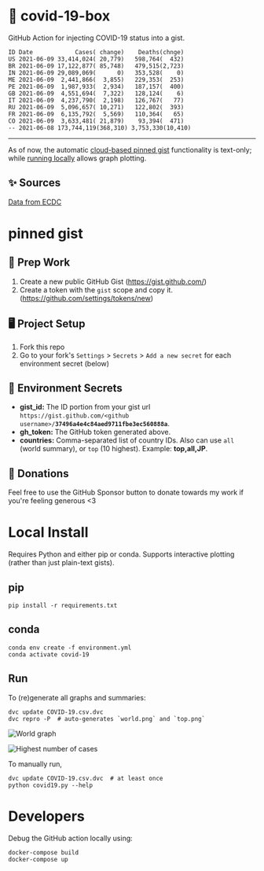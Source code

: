 # 🏥 covid-19-box

GitHub Action for injecting COVID-19 status into a gist.

```
ID Date            Cases( change)    Deaths(chnge)
US 2021-06-09 33,414,024( 20,779)   598,764(  432)
BR 2021-06-09 17,122,877( 85,748)   479,515(2,723)
IN 2021-06-09 29,089,069(      0)   353,528(    0)
ME 2021-06-09  2,441,866(  3,855)   229,353(  253)
PE 2021-06-09  1,987,933(  2,934)   187,157(  400)
GB 2021-06-09  4,551,694(  7,322)   128,124(    6)
IT 2021-06-09  4,237,790(  2,198)   126,767(   77)
RU 2021-06-09  5,096,657( 10,271)   122,802(  393)
FR 2021-06-09  6,135,792(  5,569)   110,364(   65)
CO 2021-06-09  3,633,481( 21,879)    93,394(  471)
-- 2021-06-08 173,744,119(368,310) 3,753,330(10,410)
```

---

As of now, the automatic [cloud-based pinned gist](#pinned-gist) functionality is text-only;
while [running locally](#local-install) allows graph plotting.

## ✨ Sources

[Data from ECDC](https://www.ecdc.europa.eu/en/publications-data/download-todays-data-geographic-distribution-covid-19-cases-worldwide)

# pinned gist

## 🎒 Prep Work
1. Create a new public GitHub Gist (https://gist.github.com/)
1. Create a token with the `gist` scope and copy it. (https://github.com/settings/tokens/new)

## 🖥 Project Setup
1. Fork this repo
1. Go to your fork's `Settings` > `Secrets` > `Add a new secret` for each environment secret (below)

## 🤫 Environment Secrets
- **gist_id:** The ID portion from your gist url `https://gist.github.com/<github username>/`**`37496a4e4c84aed9711fbe3ec560888a`**.
- **gh_token:** The GitHub token generated above.
- **countries:** Comma-separated list of country IDs. Also can use `all` (world summary), or `top` (10 highest). Example: **top,all,JP**.

## 💸 Donations

Feel free to use the GitHub Sponsor button to donate towards my work if you're feeling generous <3

# Local Install

Requires Python and either pip or conda. Supports interactive plotting (rather than just plain-text gists).

## pip

```
pip install -r requirements.txt
```

## conda

```
conda env create -f environment.yml
conda activate covid-19
```

## Run

To (re)generate all graphs and summaries:

```
dvc update COVID-19.csv.dvc
dvc repro -P  # auto-generates `world.png` and `top.png`
```

![World graph](world.png)

![Highest number of cases](top.png)

To manually run,

```
dvc update COVID-19.csv.dvc  # at least once
python covid19.py --help
```

# Developers

Debug the GitHub action locally using:

```
docker-compose build
docker-compose up
```
